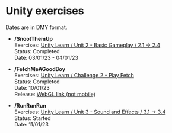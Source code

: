 # Unity exercises

Dates are in DMY format.

- **/SnootThemUp**  
Exercises: [Unity Learn / Unit 2 - Basic Gameplay / 2.1 -> 2.4](https://learn.unity.com/project/unit-2-basic-gameplay)  
Status: Completed  
Date: 03/01/23 - 04/01/23  

- **/FetchMeAGoodBoy**  
Exercises: [Unity Learn / Challenge 2 - Play Fetch](https://learn.unity.com/tutorial/challenge-2-play-fetch-with-random-values-and-arrays)  
Status: Completed  
Date: 10/01/23  
Release: [WebGL link (not mobile)](https://play.unity.com/mg/other/fetchmeagoodboy)  

- **/RunRunRun**  
Exercises: [Unity Learn / Unit 3 - Sound and Effects / 3.1 -> 3.4](https://learn.unity.com/project/unit-3-sound-and-effects)  
Status: Started  
Date: 11/01/23  

